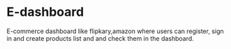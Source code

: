 # E-dashboard
E-commerce dashboard like flipkary,amazon where users can register, sign in and create products list and and check them in the dashboard. 

